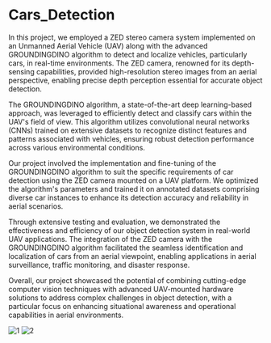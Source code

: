 # Cars_Detection

In this project, we employed a ZED stereo camera system implemented on an Unmanned Aerial Vehicle (UAV) along with the advanced GROUNDINGDINO algorithm to detect and localize vehicles, particularly cars, in real-time environments. The ZED camera, renowned for its depth-sensing capabilities, provided high-resolution stereo images from an aerial perspective, enabling precise depth perception essential for accurate object detection.

The GROUNDINGDINO algorithm, a state-of-the-art deep learning-based approach, was leveraged to efficiently detect and classify cars within the UAV's field of view. This algorithm utilizes convolutional neural networks (CNNs) trained on extensive datasets to recognize distinct features and patterns associated with vehicles, ensuring robust detection performance across various environmental conditions.

Our project involved the implementation and fine-tuning of the GROUNDINGDINO algorithm to suit the specific requirements of car detection using the ZED camera mounted on a UAV platform. We optimized the algorithm's parameters and trained it on annotated datasets comprising diverse car instances to enhance its detection accuracy and reliability in aerial scenarios.

Through extensive testing and evaluation, we demonstrated the effectiveness and efficiency of our object detection system in real-world UAV applications. The integration of the ZED camera with the GROUNDINGDINO algorithm facilitated the seamless identification and localization of cars from an aerial viewpoint, enabling applications in aerial surveillance, traffic monitoring, and disaster response.

Overall, our project showcased the potential of combining cutting-edge computer vision techniques with advanced UAV-mounted hardware solutions to address complex challenges in object detection, with a particular focus on enhancing situational awareness and operational capabilities in aerial environments.

  
![1](https://github.com/shehababdo/Cars_Detection/assets/92190446/b1a07eff-e3ee-4541-81a9-4501164d0675)
![2](https://github.com/shehababdo/Cars_Detection/assets/92190446/c710996a-9709-4d1f-9574-ecdadd000c9b)
